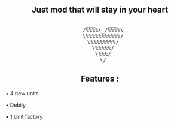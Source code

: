 <div align="center"> 
  <h2>
  Just mod that will stay in your heart 
 </h2>
 <div align="center">
 <pre> ___    ___
  /%%%%\_/%%%%\
  \%%%%%%%%%%%/
  \%%%%%%%%/
  \%%%%%/
  \%%%/
  \/</pre>
</div>
</div>

<div align="center">
  <h2>
  Features :
  </h2>
</div>



<div align="left">
  <p>
  
  • 4 new units

  • Debily

  • 1 Unit factory

  </p>
</div>
